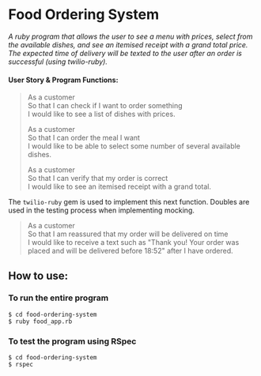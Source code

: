 # Food Ordering System

_A ruby program that allows the user to see a menu with prices, select from the available dishes, and see an itemised receipt with a grand total price. The expected time of delivery will be texted to the user after an order is successful (using twilio-ruby)._

#### User Story & Program Functions: 

> As a customer  
> So that I can check if I want to order something  
> I would like to see a list of dishes with prices.
> 
> As a customer  
> So that I can order the meal I want  
> I would like to be able to select some number of several available dishes.
> 
> As a customer  
> So that I can verify that my order is correct  
> I would like to see an itemised receipt with a grand total.

The `twilio-ruby` gem is used to implement this next function. Doubles are used in the 
testing process when implementing mocking.

> As a customer  
> So that I am reassured that my order will be delivered on time  
> I would like to receive a text such as "Thank you! Your order was placed and
> will be delivered before 18:52" after I have ordered.

## How to use:

### To run the entire program

```
$ cd food-ordering-system
$ ruby food_app.rb
```

### To test the program using RSpec

```
$ cd food-ordering-system
$ rspec
```
